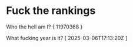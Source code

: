 # Fuck the rankings

Who the hell am I?
{ 11970368 }

What fucking year is it?
[ 2025-03-06T17:13:20Z ]

